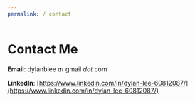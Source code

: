 ```yaml
---
permalink: / contact
---
```


# Contact Me

**Email**: dylanblee *at* gmail *dot* com

**LinkedIn**: [https://www.linkedin.com/in/dylan-lee-60812087/](https://www.linkedin.com/in/dylan-lee-60812087/)
